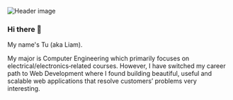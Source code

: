 ![Header image](https://user-images.githubusercontent.com/3369400/133268513-5bfe2f93-4402-42c9-a403-81c9e86934b6.jpeg)

### Hi there 👋

My name's Tu (aka Liam).

My major is Computer Engineering which primarily focuses on electrical/electronics‑related courses. However, I have switched my career
path to Web Development where I found building beautiful, useful and scalable web applications that resolve customers’ problems very
interesting.

<!-- Currently, trying to make TypeScript happy 😞

 Feel free to contact me via:

 [![Linkedin Badge](https://img.shields.io/badge/-liamle07-blue?style=flat&logo=Linkedin&logoColor=white&link=https://www.linkedin.com/in/liamle07/)](https://www.linkedin.com/in/liamle07/)

[![Gmail Badge](https://img.shields.io/badge/-tu.lna07@gmail.com-d14836?style=flat&logo=Gmail&logoColor=white&link=mailto:tu.lna07@gmail.com)](mailto:tu.lna07@gmail.com)  --> 
